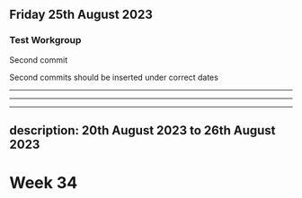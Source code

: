 ## Friday 25th August 2023

### Test Workgroup

Second commit

Second commits should be inserted under correct dates
***
***

---
description: 20th August 2023 to 26th August 2023
---

# Week 34

